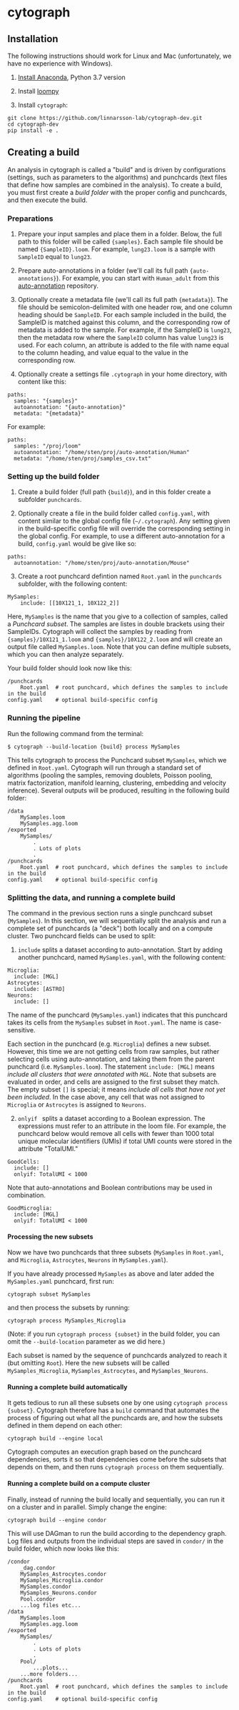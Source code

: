 
# cytograph

## Installation

The following instructions should work for Linux and Mac (unfortunately, we have no 
experience with Windows).

1. [Install Anaconda](https://www.continuum.io/downloads), Python 3.7 version

2. Install [loompy](http://loompy.org)

3. Install `cytograph`:

```
git clone https://github.com/linnarsson-lab/cytograph-dev.git
cd cytograph-dev
pip install -e .
```

## Creating a build

An analysis in cytograph is called a "build" and is driven by configurations (settings, such as parameters to the algorithms) and punchcards (text files that define how samples are combined in the analysis). To create a build, you must first create a
*build folder* with the proper config and punchcards, and then execute the build. 

### Preparations

1. Prepare your input samples and place them in a folder. Below, the full path to this folder will be called `{samples}`. Each sample file should be named `{SampleID}.loom`. For example, `lung23.loom` is a sample with `SampleID` equal to `lung23`.

2. Prepare auto-annotations in a folder (we'll call its full path `{auto-annotations}`). For example, you can start with `Human_adult` from this [auto-annotation](https://github.com/linnarsson-lab/auto-annotation-ah) repository.

3. Optionally create a metadata file (we'll call its full path `{metadata}`). The file should be semicolon-delimited with one header row, and one column heading should be `SampleID`. For each sample included in the build, the SampleID is matched against this column, and the corresponding row of metadata is added to the sample. For example, if the SampleID is `lung23`, then the metadata row where the `SampleID` column has value `lung23` is used. For each column, an attribute is added to the file with name equal to the column heading, and value equal to the value in the corresponding row. 

4. Optionally create a settings file `.cytograph` in your home directory, with content like this:

```
paths:
  samples: "{samples}"
  autoannotation: "{auto-annotation}"
  metadata: "{metadata}"
```

For example:

```
paths:
  samples: "/proj/loom"
  autoannotation: "/home/sten/proj/auto-annotation/Human"
  metadata: "/home/sten/proj/samples_csv.txt"
```

### Setting up the build folder

1. Create a build folder (full path `{build}`), and in this folder create a subfolder `punchcards`. 

2. Optionally create a file in the build folder called `config.yaml`, with content similar to the global config file (`~/.cytograph`). Any setting given in the build-specific config file will override the corresponding
    setting in the global config. For example, to use a different auto-annotation for a build, `config.yaml` would be give like so:

```
paths:
  autoannotation: "/home/sten/proj/auto-annotation/Mouse"
```

3. Create a root punchcard defintion named `Root.yaml` in the `punchcards` subfolder, with the following content:

```
MySamples:
    include: [[10X121_1, 10X122_2]]
```

Here, `MySamples` is the name that you give to a collection of samples, called a *Punchcard subset*. The samples are listes in double brackets using their SampleIDs. Cytograph will collect the samples by reading from `{samples}/10X121_1.loom` and `{samples}/10X122_2.loom`
and will create an output file called `MySamples.loom`. Note that you can define multiple subsets, which you can then analyze separately.

Your build folder should look now like this:

```
/punchcards
    Root.yaml  # root punchcard, which defines the samples to include in the build
config.yaml    # optional build-specific config
```

### Running the pipeline

Run the following command from the terminal:

```
$ cytograph --build-location {build} process MySamples
```

This tells cytograph to process the Punchcard subset `MySamples`, which we defined in `Root.yaml`. Cytograph will run through a standard set of algorithms (pooling the samples, removing doublets,
Poisson pooling, matrix factorization, manifold learning, clustering, embedding and velocity inference). Several outputs will be produced, resulting in the following build folder:

```
/data
    MySamples.loom
    MySamples.agg.loom
/exported
    MySamples/
        .
        . Lots of plots
        .
/punchcards
    Root.yaml  # root punchcard, which defines the samples to include in the build
config.yaml    # optional build-specific config

```


### Splitting the data, and running a complete build

The command in the previous section runs a single punchcard subset (`MySamples`). In this section, we will sequentially split the analysis and run a complete set of punchcards (a "deck") both locally and on a compute cluster. Two punchcard fields can be used to split:

1. `include` splits a dataset according to auto-annotation. Start by adding another punchcard, named `MySamples.yaml`, with the following content:

```
Microglia:
  include: [MGL]
Astrocytes:
  include: [ASTRO]
Neurons:
  include: []
```

The name of the punchcard (`MySamples.yaml`) indicates that this punchcard takes its cells from the `MySamples` subset in `Root.yaml`. The name is case-sensitive.

Each section in the punchcard (e.g. `Microglia`) defines a new subset. However, this time we are not getting cells from raw samples, but rather selecting cells using auto-annotation, and taking them from the parent punchcard (i.e. `MySamples.loom`). The statement `include: [MGL]` means *include all clusters that were annotated with `MGL`*. 
Note that subsets are evaluated in order, and cells are assigned to the first subset they match. The empty subset `[]` is special; it means 
*include all cells that have not yet been included*. In the case above, any cell that was not assigned to `Microglia` or `Astrocytes` is assigned to `Neurons`.

2. `onlyif ` splits a dataset according to a Boolean expression. The expressions must refer to an attribute in the loom file. For example, the punchcard below would remove all cells with fewer than 1000 total unique molecular identifiers (UMIs) if total UMI counts were stored in the attribute "TotalUMI." 

```
GoodCells:
  include: []
  onlyif: TotalUMI < 1000
```

Note that auto-annotations and Boolean contributions may be used in combination. 

```
GoodMicroglia:
  include: [MGL]
  onlyif: TotalUMI < 1000
```

#### Processing the new subsets

Now we have two punchcards that three subsets (`MySamples` in `Root.yaml`, and `Microglia`, `Astrocytes`, `Neurons` in `MySamples.yaml`). 

If you have already processed `MySamples` as above and later added the `MySamples.yaml` punchcard, first run:

```
cytograph subset MySamples
```

and then process the subsets by running:

```
cytograph process MySamples_Microglia
```

(Note: if you run `cytograph process {subset}` in the build folder, you can omit the `--build-location` parameter as we did here.)

Each subset is named by the sequence of punchcards analyzed to reach it (but 
omitting `Root`). Here the new subsets will be called `MySamples_Microglia`, `MySamples_Astrocytes`, and `MySamples_Neurons`.

#### Running a complete build automatically

It gets tedious to run all these subsets one by one using `cytograph process {subset}`. Cytograph therefore has a `build`
command that automates the process of figuring out what all the punchcards are, and how the subsets defined in them depend on each other:

```
cytograph build --engine local
```

Cytograph computes an execution graph based on the punchcard dependencies, sorts it so that dependencies come before the
subsets that depends on them, and then runs `cytograph process` on them sequentially.

#### Running a complete build on a compute cluster

Finally, instead of running the build locally and sequentially, you can run it on a cluster and in parallel. Simply change
the engine:

```
cytograph build --engine condor
```

This will use DAGman to run the build according to the dependency graph. Log files and outputs from the individual steps
are saved in `condor/` in the build folder, which now looks like this:

```
/condor
    _dag.condor
    MySamples_Astrocytes.condor
    MySamples_Microglia.condor
    MySamples.condor
    MySamples_Neurons.condor
    Pool.condor
    ...log files etc...
/data
    MySamples.loom
    MySamples.agg.loom
/exported
    MySamples/
        .
        . Lots of plots
        .
    Pool/
        ...plots...
    ...more folders...
/punchcards
    Root.yaml  # root punchcard, which defines the samples to include in the build
config.yaml    # optional build-specific config
```


